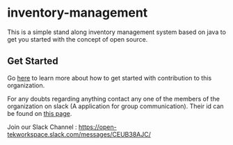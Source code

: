 # inventory-management

This is a simple stand along inventory management system based on java to get you started with the concept of open source.

## Get Started 
Go [here](CONTRIBUTE.md) to learn more about how to get started with contribution to this organization.

For any doubts regarding anything contact any one of the members of the organization on slack (A application for group communication).
Their id can be found on [this page](../MEMBERS.md).

Join our Slack Channel : https://open-tekworkspace.slack.com/messages/CEUB38AJC/
